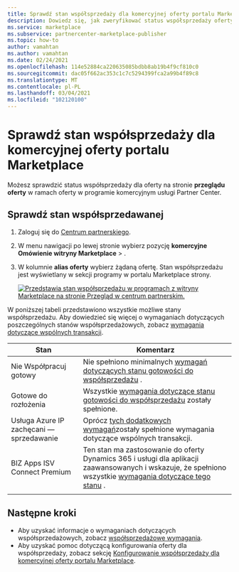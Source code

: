 ```yaml
---
title: Sprawdź stan współsprzedaży dla komercyjnej oferty portalu Marketplace | Portal Azure Marketplace
description: Dowiedz się, jak zweryfikować status współsprzedaży oferty w komercyjnym portalu Microsoft Marketplace.
ms.service: marketplace
ms.subservice: partnercenter-marketplace-publisher
ms.topic: how-to
author: vamahtan
ms.author: vamahtan
ms.date: 02/24/2021
ms.openlocfilehash: 114e52884ca220635085bdbb8ab19b4f9cf810c0
ms.sourcegitcommit: dac05f662ac353c1c7c5294399fca2a99b4f89c8
ms.translationtype: MT
ms.contentlocale: pl-PL
ms.lasthandoff: 03/04/2021
ms.locfileid: "102120100"
---
```

# <a name="verify-co-sell-status-of-a-commercial-marketplace-offer"></a>Sprawdź stan współsprzedaży dla komercyjnej oferty portalu Marketplace

Możesz sprawdzić status współsprzedaży dla oferty na stronie **przeglądu oferty** w ramach oferty w programie komercyjnym usługi Partner Center.

## <a name="verify-co-sell-status"></a>Sprawdź stan współsprzedawanej

1. Zaloguj się do [Centrum partnerskiego](https://partner.microsoft.com/dashboard/home).
1. W menu nawigacji po lewej stronie wybierz pozycję **komercyjne Omówienie witryny Marketplace**  >  .
1. W kolumnie **alias oferty** wybierz żądaną ofertę. Stan współsprzedażu jest wyświetlany w sekcji programy w portalu Marketplace strony.

    [![Przedstawia stan współsprzedażu w programach z witryny Marketplace na stronie Przegląd w centrum partnerskim.](./media/co-sell/co-sell-status.png)](./media//co-sell/co-sell-status.png#lightbox)

W poniższej tabeli przedstawiono wszystkie możliwe stany współsprzedażu. Aby dowiedzieć się więcej o wymaganiach dotyczących poszczególnych stanów współsprzedażowych, zobacz [wymagania dotyczące wspólnych transakcji](co-sell-requirements.md).

| Stan | Komentarz |
| ------------ | ------------- |
| Nie Współpracuj gotowy | Nie spełniono minimalnych [wymagań dotyczących stanu gotowości do współsprzedażu](co-sell-requirements.md#requirements-for-co-sell-ready-status) . |
| Gotowe do rozłożenia | Wszystkie [wymagania dotyczące stanu gotowości do współsprzedażu](co-sell-requirements.md#requirements-for-co-sell-ready-status) zostały spełnione. |
| Usługa Azure IP zachęcani — sprzedawanie | Oprócz [tych dodatkowych wymagań](co-sell-requirements.md#requirements-for-ip-co-sell-incentivized-status)zostały spełnione wymagania dotyczące wspólnych transakcji. |
| BIZ Apps ISV Connect Premium  | Ten stan ma zastosowanie do oferty Dynamics 365 i usługi dla aplikacji zaawansowanych i wskazuje, że spełniono wszystkie [wymagania dotyczące tego stanu](co-sell-requirements.md#requirements-for-biz-apps-isv-connect-premium-incentive-status) . |
|||

## <a name="next-steps"></a>Następne kroki

- Aby uzyskać informacje o wymaganiach dotyczących współsprzedażowych, zobacz [współsprzedażowe wymagania](co-sell-requirements.md).
- Aby uzyskać pomoc dotyczącą konfigurowania oferty dla współsprzedaży, zobacz sekcję [Konfigurowanie współsprzedaży dla komercyjnej oferty portalu Marketplace](commercial-marketplace-co-sell.md).
